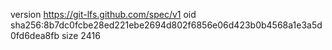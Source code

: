 version https://git-lfs.github.com/spec/v1
oid sha256:8b7dc0fcbe28ed221ebe2694d802f6856e06d423b0b4568a1e3a5d0fd6dea8fb
size 2416
